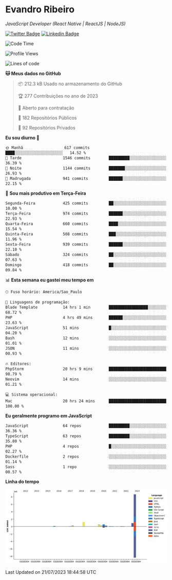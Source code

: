 # Evandro **Ribeiro**

*JavaScript Developer (React Native | ReactJS | NodeJS)*

[![Twitter Badge](https://img.shields.io/badge/-@ribeiroevandro-201B2D?style=flat-square&labelColor=201B2D&logo=twitter&logoColor=white&link=https://twitter.com/ribeiroevandro)](https://twitter.com/ribeiroevandro) 
[![Linkedin Badge](https://img.shields.io/badge/-Evandro%20Ribeiro-201B2D?style=flat-square&logo=Linkedin&logoColor=white&link=https://www.linkedin.com/in/ribeiroevandro)](https://www.linkedin.com/in/ribeiroevandro) 


<!--START_SECTION:waka-->
![Code Time](http://img.shields.io/badge/Code%20Time-3%2C296%20hrs%2025%20mins-blue)

![Profile Views](http://img.shields.io/badge/Visualizac%C3%B5es%20do%20perfil-2-blue)

![Lines of code](https://img.shields.io/badge/Desde%20o%20Hello%20World%20eu%20escrevi-12.8%20million%20linhas%20de%20c%C3%B3digo-blue)

**🐱 Meus dados no GitHub** 

> 📦 212.3 kB Usado no armazenamento do GitHub 
 > 
> 🏆 277 Contribuições no ano de 2023
 > 
> 💼 Aberto para contratação
 > 
> 📜 182 Repositórios Públicos 
 > 
> 🔑 92 Repositórios Privados 
 > 
**Eu sou diurno 🐤** 

```text
🌞 Manhã                  617 commits         ████░░░░░░░░░░░░░░░░░░░░░   14.52 % 
🌆 Tarde                  1546 commits        █████████░░░░░░░░░░░░░░░░   36.39 % 
🌃 Noite                  1144 commits        ███████░░░░░░░░░░░░░░░░░░   26.93 % 
🌙 Madrugada              941 commits         ██████░░░░░░░░░░░░░░░░░░░   22.15 % 
```
📅 **Sou mais produtivo em Terça-Feira** 

```text
Segunda-Feira            425 commits         ██░░░░░░░░░░░░░░░░░░░░░░░   10.00 % 
Terça-Feira              974 commits         ██████░░░░░░░░░░░░░░░░░░░   22.93 % 
Quarta-Feira             660 commits         ████░░░░░░░░░░░░░░░░░░░░░   15.54 % 
Quinta-Feira             508 commits         ███░░░░░░░░░░░░░░░░░░░░░░   11.96 % 
Sexta-Feira              939 commits         ██████░░░░░░░░░░░░░░░░░░░   22.10 % 
Sábado                   324 commits         ██░░░░░░░░░░░░░░░░░░░░░░░   07.63 % 
Domingo                  418 commits         ██░░░░░░░░░░░░░░░░░░░░░░░   09.84 % 
```


📊 **Esta semana eu gastei meu tempo em** 

```text
🕑︎ Fuso horário: America/Sao_Paulo

💬 Linguagens de programação: 
Blade Template           14 hrs 1 min        █████████████████░░░░░░░░   68.72 % 
PHP                      4 hrs 49 mins       ██████░░░░░░░░░░░░░░░░░░░   23.63 % 
JavaScript               51 mins             █░░░░░░░░░░░░░░░░░░░░░░░░   04.20 % 
Bash                     12 mins             ░░░░░░░░░░░░░░░░░░░░░░░░░   01.01 % 
JSON                     11 mins             ░░░░░░░░░░░░░░░░░░░░░░░░░   00.93 % 

🔥 Editores: 
PhpStorm                 20 hrs 9 mins       █████████████████████████   98.79 % 
Neovim                   14 mins             ░░░░░░░░░░░░░░░░░░░░░░░░░   01.21 % 

💻 Sistema operacional: 
Mac                      20 hrs 24 mins      █████████████████████████   100.00 % 
```

**Eu geralmente programo em JavaScript** 

```text
JavaScript               64 repos            █████████░░░░░░░░░░░░░░░░   36.36 % 
TypeScript               63 repos            █████████░░░░░░░░░░░░░░░░   35.80 % 
PHP                      4 repos             █░░░░░░░░░░░░░░░░░░░░░░░░   02.27 % 
Dockerfile               2 repos             ░░░░░░░░░░░░░░░░░░░░░░░░░   01.14 % 
Sass                     1 repo              ░░░░░░░░░░░░░░░░░░░░░░░░░   00.57 % 
```



**Linha do tempo**

![Lines of Code chart](https://raw.githubusercontent.com/ribeiroevandro/ribeiroevandro/main/assets/bar_graph.png)


 Last Updated on 21/07/2023 18:44:58 UTC
<!--END_SECTION:waka-->
